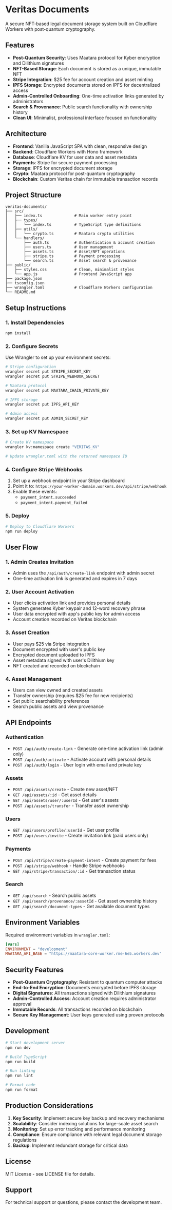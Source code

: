 # Veritas Documents

A secure NFT-based legal document storage system built on Cloudflare Workers with post-quantum cryptography.

## Features

- **Post-Quantum Security**: Uses Maatara protocol for Kyber encryption and Dilithium signatures
- **NFT-Based Storage**: Each document is stored as a unique, immutable NFT
- **Stripe Integration**: $25 fee for account creation and asset minting
- **IPFS Storage**: Encrypted documents stored on IPFS for decentralized access
- **Admin-Controlled Onboarding**: One-time activation links generated by administrators
- **Search & Provenance**: Public search functionality with ownership history
- **Clean UI**: Minimalist, professional interface focused on functionality

## Architecture

- **Frontend**: Vanilla JavaScript SPA with clean, responsive design
- **Backend**: Cloudflare Workers with Hono framework
- **Database**: Cloudflare KV for user data and asset metadata
- **Payments**: Stripe for secure payment processing
- **Storage**: IPFS for encrypted document storage
- **Crypto**: Maatara protocol for post-quantum cryptography
- **Blockchain**: Custom Veritas chain for immutable transaction records

## Project Structure

```
veritas-documents/
├── src/
│   ├── index.ts              # Main worker entry point
│   ├── types/
│   │   └── index.ts          # TypeScript type definitions
│   ├── utils/
│   │   └── crypto.ts         # Maatara crypto utilities
│   └── handlers/
│       ├── auth.ts           # Authentication & account creation
│       ├── users.ts          # User management
│       ├── assets.ts         # Asset/NFT operations
│       ├── stripe.ts         # Payment processing
│       └── search.ts         # Asset search & provenance
├── public/
│   ├── styles.css            # Clean, minimalist styles
│   └── app.js                # Frontend JavaScript app
├── package.json
├── tsconfig.json
├── wrangler.toml             # Cloudflare Workers configuration
└── README.md
```

## Setup Instructions

### 1. Install Dependencies

```bash
npm install
```

### 2. Configure Secrets

Use Wrangler to set up your environment secrets:

```bash
# Stripe configuration
wrangler secret put STRIPE_SECRET_KEY
wrangler secret put STRIPE_WEBHOOK_SECRET

# Maatara protocol
wrangler secret put MAATARA_CHAIN_PRIVATE_KEY

# IPFS storage
wrangler secret put IPFS_API_KEY

# Admin access
wrangler secret put ADMIN_SECRET_KEY
```

### 3. Set up KV Namespace

```bash
# Create KV namespace
wrangler kv:namespace create "VERITAS_KV"

# Update wrangler.toml with the returned namespace ID
```

### 4. Configure Stripe Webhooks

1. Set up a webhook endpoint in your Stripe dashboard
2. Point it to: `https://your-worker-domain.workers.dev/api/stripe/webhook`
3. Enable these events:
   - `payment_intent.succeeded`
   - `payment_intent.payment_failed`

### 5. Deploy

```bash
# Deploy to Cloudflare Workers
npm run deploy
```

## User Flow

### 1. Admin Creates Invitation
- Admin uses the `/api/auth/create-link` endpoint with admin secret
- One-time activation link is generated and expires in 7 days

### 2. User Account Activation
- User clicks activation link and provides personal details
- System generates Kyber keypair and 12-word recovery phrase
- User data encrypted with app's public key for admin access
- Account creation recorded on Veritas blockchain

### 3. Asset Creation
- User pays $25 via Stripe integration
- Document encrypted with user's public key
- Encrypted document uploaded to IPFS
- Asset metadata signed with user's Dilithium key
- NFT created and recorded on blockchain

### 4. Asset Management
- Users can view owned and created assets
- Transfer ownership (requires $25 fee for new recipients)
- Set public searchability preferences
- Search public assets and view provenance

## API Endpoints

### Authentication
- `POST /api/auth/create-link` - Generate one-time activation link (admin only)
- `POST /api/auth/activate` - Activate account with personal details
- `POST /api/auth/login` - User login with email and private key

### Assets
- `POST /api/assets/create` - Create new asset/NFT
- `GET /api/assets/:id` - Get asset details
- `GET /api/assets/user/:userId` - Get user's assets
- `POST /api/assets/transfer` - Transfer asset ownership

### Users
- `GET /api/users/profile/:userId` - Get user profile
- `POST /api/users/invite` - Create invitation link (paid users only)

### Payments
- `POST /api/stripe/create-payment-intent` - Create payment for fees
- `POST /api/stripe/webhook` - Handle Stripe webhooks
- `GET /api/stripe/transaction/:id` - Get transaction status

### Search
- `GET /api/search` - Search public assets
- `GET /api/search/provenance/:assetId` - Get asset ownership history
- `GET /api/search/document-types` - Get available document types

## Environment Variables

Required environment variables in `wrangler.toml`:

```toml
[vars]
ENVIRONMENT = "development"
MAATARA_API_BASE = "https://maatara-core-worker.rme-6e5.workers.dev"
```

## Security Features

- **Post-Quantum Cryptography**: Resistant to quantum computer attacks
- **End-to-End Encryption**: Documents encrypted before IPFS storage
- **Digital Signatures**: All transactions signed with Dilithium signatures
- **Admin-Controlled Access**: Account creation requires administrator approval
- **Immutable Records**: All transactions recorded on blockchain
- **Secure Key Management**: User keys generated using proven protocols

## Development

```bash
# Start development server
npm run dev

# Build TypeScript
npm run build

# Run linting
npm run lint

# Format code
npm run format
```

## Production Considerations

1. **Key Security**: Implement secure key backup and recovery mechanisms
2. **Scalability**: Consider indexing solutions for large-scale asset search
3. **Monitoring**: Set up error tracking and performance monitoring
4. **Compliance**: Ensure compliance with relevant legal document storage regulations
5. **Backup**: Implement redundant storage for critical data

## License

MIT License - see LICENSE file for details.

## Support

For technical support or questions, please contact the development team.